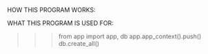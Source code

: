 HOW THIS PROGRAM WORKS:


WHAT THIS PROGRAM IS USED FOR:


>>> from app import app, db
>>> app.app_context().push()
>>> db.create_all()